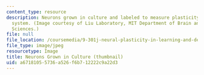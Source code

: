 ```yaml
---
content_type: resource
description: Neurons grown in culture and labeled to measure plasticity in a living
  system. (Image courtesy of Liu Laboratory, MIT Department of Brain and Cognitive
  Sciences.)
file: null
file_location: /coursemedia/9-301j-neural-plasticity-in-learning-and-development-spring-2002/a67181055736a526f6b712222c9a22d3_9-301s02-th.jpg
file_type: image/jpeg
resourcetype: Image
title: Neurons Grown in Culture (thumbnail)
uid: a6718105-5736-a526-f6b7-12222c9a22d3
---
```

